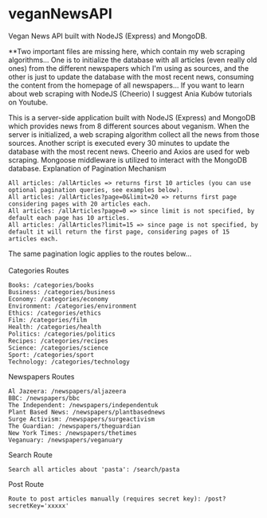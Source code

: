 # veganNewsAPI
Vegan News API built with NodeJS (Express) and MongoDB.


**Two important files are missing here, which contain my web scraping algorithms... One is to initialize the database with all articles (even really old ones) from the different newspapers which I'm using as sources, and the other is just to update the database with the most recent news, consuming the content from the homepage of all newspapers... If you want to learn about web scraping with NodeJS (Cheerio) I suggest Ania Kubów tutorials on Youtube. 

This is a server-side application built with NodeJS (Express) and MongoDB which provides news from 8 different sources about veganism. When the server is initialized, a web scraping algorithm collect all the news from those sources. Another script is executed every 30 minutes to update the database with the most recent news. Cheerio and Axios are used for web scraping. Mongoose middleware is utilized to interact with the MongoDB database.
Explanation of Pagination Mechanism

    All articles: /allArticles => returns first 10 articles (you can use optional pagination queries, see examples below).
    All articles: /allArticles?page=0&limit=20 => returns first page considering pages with 20 articles each.
    All articles: /allArticles?page=0 => since limit is not specified, by default each page has 10 articles.
    All articles: /allArticles?limit=15 => since page is not specified, by default it will return the first page, considering pages of 15 articles each.

The same pagination logic applies to the routes below...<br><br>
Categories Routes

    Books: /categories/books
    Business: /categories/business
    Economy: /categories/economy
    Environment: /categories/environment
    Ethics: /categories/ethics
    Film: /categories/film
    Health: /categories/health
    Politics: /categories/politics
    Recipes: /categories/recipes
    Science: /categories/science
    Sport: /categories/sport
    Technology: /categories/technology

Newspapers Routes

    Al Jazeera: /newspapers/aljazeera
    BBC: /newspapers/bbc
    The Independent: /newspapers/independentuk
    Plant Based News: /newspapers/plantbasednews
    Surge Activism: /newspapers/surgeactivism
    The Guardian: /newspapers/theguardian
    New York Times: /newspapers/thetimes
    Veganuary: /newspapers/veganuary

Search Route

    Search all articles about 'pasta': /search/pasta

Post Route

    Route to post articles manually (requires secret key): /post?secretKey='xxxxx'
